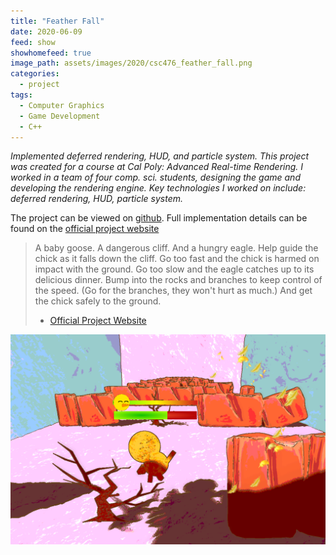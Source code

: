 ```yaml
---
title: "Feather Fall"
date: 2020-06-09
feed: show
showhomefeed: true
image_path: assets/images/2020/csc476_feather_fall.png
categories:
  - project
tags:
  - Computer Graphics
  - Game Development
  - C++
---
```


_Implemented deferred rendering, HUD, and particle system. This project was created for a course at Cal Poly: Advanced Real-time Rendering. I worked in a team of four comp. sci. students, designing the game and developing the rendering engine. Key technologies I worked on include: deferred rendering, HUD, particle system._

The project can be viewed on [github](https://github.com/jjohn163/Lab1). Full implementation details can be found on the [official project website](https://jjohn163.github.io/Lab1/index.html)

> A baby goose. A dangerous cliff. And a hungry eagle.
> Help guide the chick as it falls down the cliff. Go too fast and the chick is harmed on impact with the ground. Go too slow and the eagle catches up to its delicious dinner. Bump into the rocks and branches to keep control of the speed. (Go for the branches, they won't hurt as much.) And get the chick safely to the ground.
> - [Official Project Website](https://jjohn163.github.io/Lab1/index.html)

![](assets/images/2020/csc476_feather_fall.png)